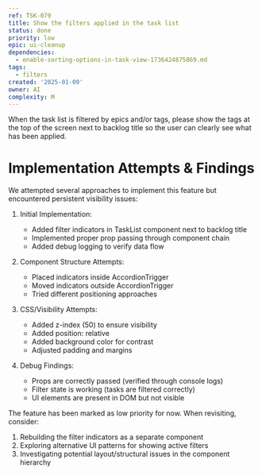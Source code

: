 ```yaml
---
ref: TSK-079
title: Show the filters applied in the task list
status: done
priority: low
epic: ui-cleanup
dependencies:
  - enable-sorting-options-in-task-view-1736424875869.md
tags:
  - filters
created: '2025-01-09'
owner: AI
complexity: M
---
```

When the task list is filtered by epics and/or tags, please show the tags at the top of the screen next to backlog title so the user can clearly see what has been applied.

# Implementation Attempts & Findings

We attempted several approaches to implement this feature but encountered persistent visibility issues:

1. Initial Implementation:
   - Added filter indicators in TaskList component next to backlog title
   - Implemented proper prop passing through component chain
   - Added debug logging to verify data flow

2. Component Structure Attempts:
   - Placed indicators inside AccordionTrigger
   - Moved indicators outside AccordionTrigger
   - Tried different positioning approaches

3. CSS/Visibility Attempts:
   - Added z-index (50) to ensure visibility
   - Added position: relative
   - Added background color for contrast
   - Adjusted padding and margins

4. Debug Findings:
   - Props are correctly passed (verified through console logs)
   - Filter state is working (tasks are filtered correctly)
   - UI elements are present in DOM but not visible

The feature has been marked as low priority for now. When revisiting, consider:
1. Rebuilding the filter indicators as a separate component
2. Exploring alternative UI patterns for showing active filters
3. Investigating potential layout/structural issues in the component hierarchy
